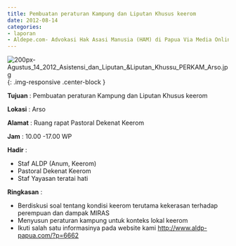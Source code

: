 ```yaml
---
title: Pembuatan peraturan Kampung dan Liputan Khusus keerom
date: 2012-08-14
categories:
- laporan
- Aldepe.com- Advokasi Hak Asasi Manusia (HAM) di Papua Via Media Online, Mobile Phone dan Social Media
---
```

![200px-Agustus_14_2012_Asistensi_dan_Liputan_&Liputan_Khussu_PERKAM_Arso.jpg](/uploads/200px-Agustus_14_2012_Asistensi_dan_Liputan_&Liputan_Khussu_PERKAM_Arso.jpg){: .img-responsive .center-block }

**Tujuan** : Pembuatan peraturan Kampung dan Liputan Khusus keerom

**Lokasi** : Arso

**Alamat** : Ruang rapat Pastoral Dekenat Keerom

**Jam** : 10.00 -17.00 WP

**Hadir** : 
* Staf ALDP (Anum, Keerom)
* Pastoral Dekenat Keerom
* Staf Yayasan teratai hati

**Ringkasan** : 
* Berdiskusi soal tentang kondisi keerom terutama kekerasan terhadap perempuan dan dampak MIRAS
* Menyusun peraturan kampung untuk konteks lokal keerom
* Ikuti salah satu informasinya pada website kami http://www.aldp-papua.com/?p=6662
